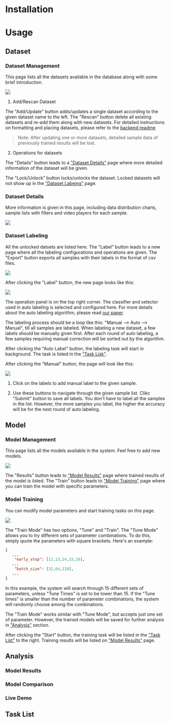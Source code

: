 # Installation

# Usage

## Dataset

### Dataset Management

This page lists all the datasets available in the database along with some brief introduction.

![](./img/Dataset-Management.png)

1. Add/Rescan Dataset

The "Add/Update" button adds/updates a single dataset according to the given dataset name to the left. The "Rescan" button delete all existing datasets and re-add them along with new datasets. For detailed instructions on formatting and placing datasets, please refer to the [backend readme]()

> Note: After updating one or more datasets, detailed sample data of previously trained results will be lost.

2. Operations for datasets

The "Details" button leads to a ["Dataset Details"]() page where more detailed information of the dataset will be given.

The "Lock/Unlock" button locks/unlocks the dataset. Locked datasets will not show up in the ["Dataset Labeing"]() page.

### Dataset Details

More information is given in this page, including data distribution charts, sample lists with filters and video players for each sample.

![](./img/Dataset-Details.png)

### Dataset Labeling

All the unlocked datsets are listed here. The "Label" button leads to a new page where all the labeling configurations and operations are given. The "Export" button exports all samples with their labels in the format of csv files.

![](./img/Dataset-Labeling.png)

After clicking the "Label" button, the new page looks like this:

![](./img/Dataset-Labeling-2.png)

The operation panel is on the top right corner. The classifier and selector used in auto labeling is selected and configured here. For more details about the auto labeling algorithm, please read [our paper]().

The labeling process should be a loop like this: "Manual --> Auto --> Manual", till all samples are labeled. When labeling a new dataset, a few labels should be manually given first. After each round of auto labeling, a few samples requiring manual correction will be sorted out by the algorithm.

After clicking the "Auto Label" button, the labeling task will start in background. The task is listed in the ["Task Lisk"]().

After clicking the "Manual" button, the page will look like this:

![](./img/Dataset-Labeling-3.png)

1. Click on the labels to add manual label to the given sample.

2. Use these buttons to navigate through the given sample list. Clikc "Submit" button to save all labels. You don't have to label all the samples in the list. However, the more samples you label, the higher the accuracy will be for the next round of auto labeling.

## Model

### Model Management

This page lists all the models available in the system. Feel free to add new models.

![](./img/Model-Management.png)

The "Results" button leads to ["Model Results"]() page where trained results of the model is ilsted. The "Train" button leads to ["Model Training"]() page where you can train the model with specific parameters.

### Model Training

You can modify model parameters and start training tasks on this page.

![](./img/Model-Training.png)

The "Train Mode" has two options, "Tune" and "Train". The "Tune Mode" allows you to try different sets of parameter combinations. To do this, simply quote the parameters with square brackets. Here's an example:

```json
{
   ...
	"early_stop": [12,13,14,15,16],
   ...
	"batch_size": [32,64,128],
   ...
}
```

In this example, the system will search through 15 different sets of parameters, unless "Tune Times" is set to be lower than 15. If the "Tune times" is smaller than the number of parameter combinations, the system will randomly choose among the combinations.

The "Train Mode" works similar with "Tune Mode", but accepts just one set of parameter. However, the trained models will be saved for further analysis in ["Analysis"]() section.

After clicking the "Start" button, the training task will be listed in the ["Task List"]() to the right. Training results will be listed on ["Model Results"]() page.

## Analysis

### Model Results

### Model Comparison

### Live Demo

## Task List
